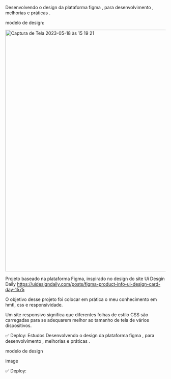 Desenvolvendo o design da plataforma figma , para desenvolvimento , melhorias e práticas .

modelo de design:

<img width="758" alt="Captura de Tela 2023-05-18 às 15 19 21" src="https://github.com/lulorenzon/phone.purchase/assets/103546259/a3cfdf4f-bfa5-4408-8b91-65657ff33049">


Projeto baseado na plataforma Figma, inspirado no design do site Ui Desgin Daily https://uidesigndaily.com/posts/figma-product-info-ui-design-card-day-1575

O objetivo desse projeto foi colocar em prática o meu conhecimento em hmtl, css e responsividade.

Um site responsivo significa que diferentes folhas de estilo CSS são carregadas para se adequarem melhor ao tamanho de tela de vários dispositivos.

✅ Deploy: Estudos Desenvolvendo o design da plataforma figma , para desenvolvimento , melhorias e práticas .

modelo de design

image

✅ Deploy: 
